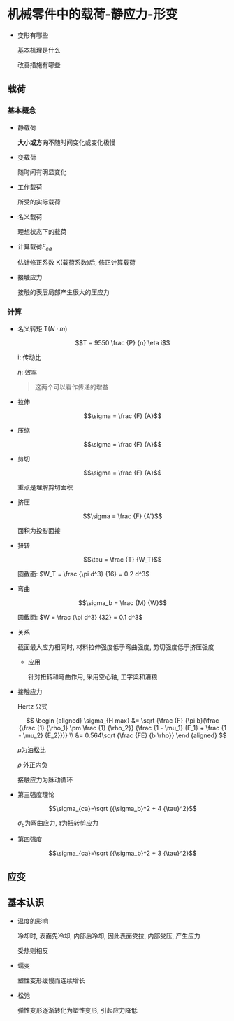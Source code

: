 # 机械零件中的载荷-静应力-形变

- 变形有哪些

  基本机理是什么

  改善措施有哪些

## 载荷

### 基本概念

- 静载荷

  **大小或方向**不随时间变化或变化极慢

- 变载荷

  随时间有明显变化

- 工作载荷

  所受的实际载荷

- 名义载荷

  理想状态下的载荷

- 计算载荷$F_{ca}$

  估计修正系数 K(载荷系数)后, 修正计算载荷

- 接触应力

  接触的表层局部产生很大的压应力

### 计算

- 名义转矩 T($N \cdot m$)

  $$T = 9550 \frac {P} {n} \eta i$$

  i: 传动比

  $\eta$: 效率

  > 这两个可以看作传递的增益

- 拉伸

  $$\sigma = \frac {F} {A}$$

- 压缩

  $$\sigma = \frac {F} {A}$$

- 剪切

  $$\sigma = \frac {F} {A}$$

  重点是理解剪切面积

- 挤压

  $$\sigma = \frac {F} {A'}$$

  面积为投影面接

- 扭转

  $$\tau = \frac {T} {W_T}$$

  圆截面: $W_T = \frac {\pi d^3} {16} = 0.2 d^3$

- 弯曲

  $$\sigma_b = \frac {M} {W}$$

  圆截面: $W = \frac {\pi d^3} {32} = 0.1 d^3$

- 关系

  截面最大应力相同时, 材料拉伸强度低于弯曲强度, 剪切强度低于挤压强度

  - 应用

    针对扭转和弯曲作用, 采用空心轴, 工字梁和漕粮

- 接触应力

  Hertz 公式

  $$
  \begin {aligned}
  \sigma_{H max} &= \sqrt {\frac {F} {\pi b}(\frac {\frac {1} {\rho_1} \pm \frac {1} {\rho_2}} {\frac {1 - \mu_1} {E_1} + \frac {1 - \mu_2} {E_2}})} \\
  &= 0.564\sqrt {\frac {FE} {b \rho}}
  \end {aligned}
  $$

  $\mu$为泊松比

  $\rho$ 外正内负

  接触应力为脉动循环

- 第三强度理论

  $$\sigma_{ca}=\sqrt {{\sigma_b}^2 + 4 {\tau}^2}$$

  $\sigma_b$为弯曲应力, $\tau$为扭转剪应力

- 第四强度

  $$\sigma_{ca}=\sqrt {{\sigma_b}^2 + 3 {\tau}^2}$$

## 应变

## 基本认识

- 温度的影响

  冷却时, 表面先冷却, 内部后冷却, 因此表面受拉, 内部受压, 产生应力

  受热则相反

- 蠕变

  塑性变形缓慢而连续增长

- 松弛

  弹性变形逐渐转化为塑性变形, 引起应力降低

